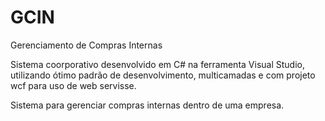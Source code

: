 # GCIN
Gerenciamento de Compras Internas

Sistema coorporativo desenvolvido em C# na ferramenta Visual Studio, utilizando ótimo padrão de desenvolvimento, multicamadas e com projeto wcf para uso de web servisse.

Sistema para gerenciar compras internas dentro de uma empresa.
